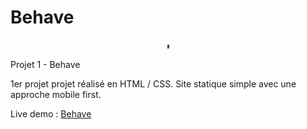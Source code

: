 # Behave

<p align="center">
  <img src="https://github.com/AniciaT/Behave/blob/master/img/Capture%20d%E2%80%99e%CC%81cran%202019-11-25%20a%CC%80%2014.22.48.png" alt="screenshot" width="3OO">
<p>

Projet 1 - Behave

1er projet projet réalisé en HTML / CSS. Site statique simple avec une approche mobile first.

Live demo : <a href="https://loving-lovelace-4ffa67.netlify.com/">Behave<a>

